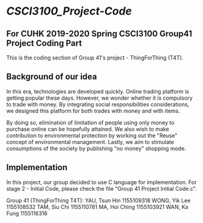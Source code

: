 # *CSCI3100_Project-Code*
## For CUHK 2019-2020 Spring CSCI3100 Group41 Project Coding Part
This is the coding section of Group 41's project - ThingForThing (T4T).

## Background of our idea
In this era, technologies are developed quickly. Online trading platform is getting popular these days.
However, we wonder whether it is compulsory to trade with money. By integrating social responsibilities
considerations, we designed this platform for both trades with money and with items.

By doing so, elimination of limitation of people using only money to purchase online can be hopefully 
attained. We also wish to make contribution to environmental protection by working out the "Reuse" concept
of environmental management. Lastly, we aim to stimulate consumptions of the society by publishing "no
money" shopping mode.

## Implementation
In this project, our group decided to use C language for implementation.
For stage 2 - Initial Code, please check the file "Group 41 Project Initial Code.c".

Group 41 (ThingForThing T4T):
YAU, Tsun Hin 1155109318
WONG, Yik Lee 1155108532
TAM, Siu Chi  1155110781
MA, Hoi Ching 1155103921
WAN, Ka Fung  1155116316

